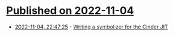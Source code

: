 # [Published on 2022-11-04](index.md)

* [2022-11-04, 22:47:25](https://lobste.rs/s/snorgb/writing_symbolizer_for_cinder_jit) - [Writing a symbolizer for the Cinder JIT](https://bernsteinbear.com/blog/cinder-jit-symbolizer/)
